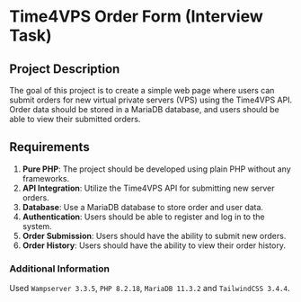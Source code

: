 # Time4VPS Order Form (Interview Task)

## Project Description

The goal of this project is to create a simple web page where users can submit orders for new virtual private servers (VPS) using the Time4VPS API. Order data should be stored in a MariaDB database, and users should be able to view their submitted orders.

## Requirements

1. **Pure PHP**: The project should be developed using plain PHP without any frameworks.
2. **API Integration**: Utilize the Time4VPS API for submitting new server orders.
3. **Database**: Use a MariaDB database to store order and user data.
4. **Authentication**: Users should be able to register and log in to the system.
5. **Order Submission**: Users should have the ability to submit new orders.
6. **Order History**: Users should have the ability to view their order history.

### Additional Information

Used `Wampserver 3.3.5`, `PHP 8.2.18`, `MariaDB 11.3.2` and `TailwindCSS 3.4.4`.
